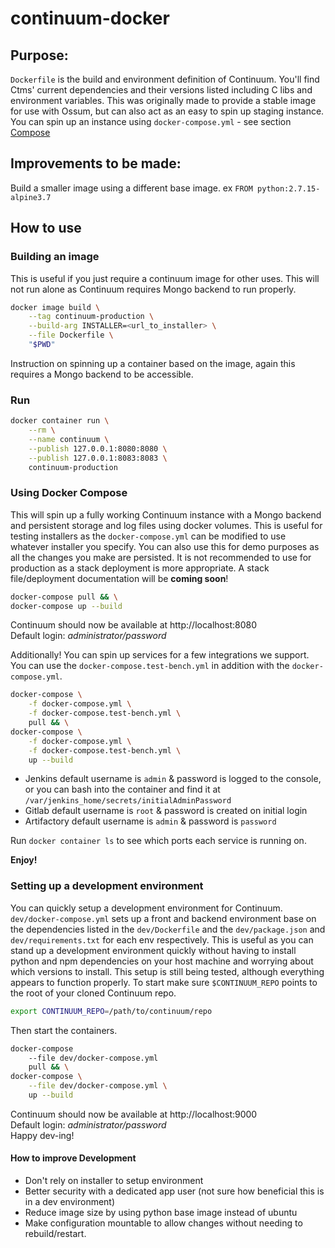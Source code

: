 # continuum-docker

## Purpose:
`Dockerfile` is the build and environment definition of Continuum. You'll find Ctms' current dependencies and their versions listed including C libs and environment variables.
This was originally made to provide a stable image for use with Ossum, but can also act as an easy to spin up staging instance. You can spin up an instance using `docker-compose.yml` - see section [Compose](#using-docker-compose)

## Improvements to be made:
Build a smaller image using a different base image. ex `FROM python:2.7.15-alpine3.7`

## How to use
### Building an image
This is useful if you just require a continuum image for other uses. This will not run alone as Continuum requires Mongo backend to run properly.
```bash
docker image build \
    --tag continuum-production \
    --build-arg INSTALLER=<url_to_installer> \
    --file Dockerfile \
    "$PWD"
```
Instruction on spinning up a container based on the image, again this requires a Mongo backend to be accessible.
### Run
```bash
docker container run \
    --rm \
    --name continuum \
    --publish 127.0.0.1:8080:8080 \
    --publish 127.0.0.1:8083:8083 \
    continuum-production
```

### Using Docker Compose
This will spin up a fully working Continuum instance with a Mongo backend and persistent storage and log files using docker volumes.
This is useful for testing installers as the `docker-compose.yml` can be modified to use whatever installer you specify.
You can also use this for demo purposes as all the changes you make are persisted.
It is not recommended to use for production as a stack deployment is more appropriate. A stack file/deployment documentation will be **coming soon**!
```bash
docker-compose pull && \
docker-compose up --build
```
Continuum should now be available at http://localhost:8080  
Default login: _administrator/password_  

Additionally! You can spin up services for a few integrations we support.
You can use the `docker-compose.test-bench.yml` in addition with the `docker-compose.yml`.
```bash
docker-compose \
    -f docker-compose.yml \
    -f docker-compose.test-bench.yml \
    pull && \
docker-compose \
    -f docker-compose.yml \
    -f docker-compose.test-bench.yml \
    up --build
```
* Jenkins default username is `admin` & password is logged to the console, or you can bash into the container and find it at `/var/jenkins_home/secrets/initialAdminPassword`
* Gitlab default username is `root` & password is created on initial login
* Artifactory default username is `admin` & password is `password`

Run `docker container ls` to see which ports each service is running on.

**Enjoy!**

### Setting up a development environment
You can quickly setup a development environment for Continuum. `dev/docker-compose.yml` sets up a front and backend environment base on the dependencies listed in the `dev/Dockerfile` and the `dev/package.json` and `dev/requirements.txt` for each env respectively.
This is useful as you can stand up a development environment quickly without having to install python and npm dependencies on your host machine and worrying about which versions to install.
This setup is still being tested, although everything appears to function properly.
To start make sure `$CONTINUUM_REPO` points to the root of your cloned Continuum repo.  
```bash
export CONTINUUM_REPO=/path/to/continuum/repo
```
Then start the containers.
```bash
docker-compose
    --file dev/docker-compose.yml
    pull && \
docker-compose \
    --file dev/docker-compose.yml \
    up --build
```
Continuum should now be available at http://localhost:9000  
Default login: _administrator/password_  
Happy dev-ing!
#### How to improve Development
* Don't rely on installer to setup environment
* Better security with a dedicated app user (not sure how beneficial this 
 is in a dev environment)
* Reduce image size by using python base image instead of ubuntu
* Make configuration mountable to allow changes without needing 
to rebuild/restart.
